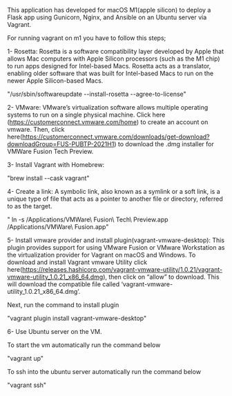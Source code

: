 This application has developed for macOS M1(apple silicon) to deploy a Flask app using Gunicorn, Nginx, and Ansible on an Ubuntu server via Vagrant.

For running vagrant on m1 you have to follow this steps;

1- Rosetta: Rosetta is a software compatibility layer developed by Apple that allows Mac computers with Apple Silicon processors (such as the M1 chip) to run apps designed for Intel-based Macs. Rosetta acts as a translator, enabling older software that was built for Intel-based Macs to run on the newer Apple Silicon-based Macs.

"/usr/sbin/softwareupdate --install-rosetta --agree-to-license"

2- VMware: VMware’s virtualization software allows multiple operating systems to run on a single physical machine. Click here (https://customerconnect.vmware.com/home) to create an account on vmware. Then, click here(https://customerconnect.vmware.com/downloads/get-download?downloadGroup=FUS-PUBTP-2021H1) to download the .dmg installer for VMWare Fusion Tech Preview.

3- Install Vagrant with Homebrew:

"brew install --cask vagrant"

4- Create a link: A symbolic link, also known as a symlink or a soft link, is a unique type of file that acts as a pointer to another file or directory, referred to as the target.

" ln -s /Applications/VMWare\ Fusion\ Tech\ Preview.app /Applications/VMWare\ Fusion.app"

5- Install vmware provider and install plugin(vagrant-vmware-desktop): This plugin provides support for using VMware Fusion or VMware Workstation as the virtualization provider for Vagrant on macOS and Windows. To download and install Vagrant vmware Utility click here(https://releases.hashicorp.com/vagrant-vmware-utility/1.0.21/vagrant-vmware-utility_1.0.21_x86_64.dmg), then click on “allow” to download. This will download the compatible file called ‘vagrant-vmware-utility_1.0.21_x86_64.dmg’.

Next, run the command to install plugin

"vagrant plugin install vagrant-vmware-desktop"

6- Use Ubuntu server on the VM.

To start the vm automatically run the command below

"vagrant up"

To ssh into the ubuntu server automatically run the command below

"vagrant ssh"

